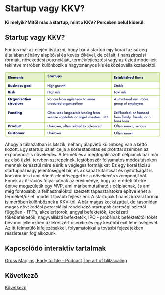 # Startup vagy KKV?

**Ki melyik? Mitől más a startup, mint a KKV? Perceken belül kiderül.**

## Startup vagy KKV?

Fontos már az elején tisztázni, hogy bár a startup egy korai fázisú cég általában néhány alapítóval és kevés tőkével, de céljait, finanszírozási formáit, növekedési potenciálját, termékfejlesztési vagy az üzleti modelljeit tekintve merőben különbözik a hagyományos kis és középvállalkozásoktól.

![Startup vs KKV table](img/startupVSKKV.png)

Ahogy a táblázatban is látszik, néhány alapvető különbség van a kettő között. Egy startup üzleti célja a korai stabilitás és profittal szemben az exponenciális növekedés. A termék és a megfogalmazott célpiacok bár már az első üzleti tervben szerepelnek, legtöbbször folyamatos módosításokon mennek keresztül mire elérik a végleges formájukat. Ez egy korai fázisú startupnál nagy jelentőséggel bír, és a csapat kitartását és nyitottságát is kockára teszi ami döntő jelentőséggel bír a növekedés szempontjából. Ennek az iterációs folyamatnak az eredménye, hogy az eredeti ötletre építve megszületik egy MVP, ami már bemutatható a célpiacnak, és ami még fontosabb, a felhasználóktól szerzett tapasztalatokra építve lehet a terméket/üzleti modellt tovább fejleszteni. A startupok finanszírozási formái is merőben különböznek a KKV-tól. A bár magas kockázattal, de hasonlóan magas növekedési potenciállal rendelkező startupok érettségi szinttől függően - FFF’s, akcelerátorok, angyal befektetők, kockázati tőkebefektetők, nagyvállalati befektetők, IPO - próbálnak befektetőtől tőkét bevonni jellemzően üzletrészért cserébe és egy későbbi exit lehetőségével. Az itt felmerülő kifejezésekkel, folyamatokkal a további fejezetekben részletesen foglalkozunk.

## Kapcsolódó interaktív tartalmak

[Gross Margins, Early to late - Podcast](https://open.spotify.com/episode/79lJCrHB3nBn1qXCxKA5s7?go=1&sp_cid=51b7f52f873ff15d01aa226747f498be&utm_source=embed_player_p&utm_medium=desktop)
[The art of blitzscaling](https://hbr.org/2016/04/blitzscaling)

## Következő
[Következő](StartupAsCulture.md)